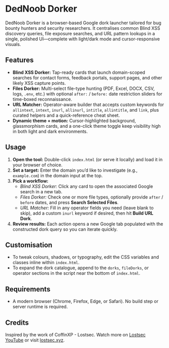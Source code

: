 # DedNoob Dorker

DedNoob Dorker is a browser-based Google dork launcher tailored for bug bounty hunters and security researchers. It centralises common Blind XSS discovery queries, file exposure searches, and URL pattern lookups in a single, polished UI—complete with light/dark mode and cursor-responsive visuals.

## Features
- **Blind XSS Dorker:** Tap-ready cards that launch domain-scoped searches for contact forms, feedback portals, support pages, and other likely XSS capture points.
- **Files Dorker:** Multi-select file-type hunting (PDF, Excel, DOCX, CSV, logs, `.env`, etc.) with optional `after:` / `before:` date restriction sliders for time-boxed reconnaissance.
- **URL Matcher:** Operator-aware builder that accepts custom keywords for `allintext`, `intext`, `inurl`, `allinurl`, `intitle`, `allintitle`, and `link`, plus curated helpers and a quick-reference cheat sheet.
- **Dynamic theme + motion:** Cursor-highlighted background, glassmorphism cards, and a one-click theme toggle keep visibility high in both light and dark environments.

## Usage
1. **Open the tool:** Double-click `index.html` (or serve it locally) and load it in your browser of choice.
2. **Set a target:** Enter the domain you’d like to investigate (e.g., `example.com`) in the domain input at the top.
3. **Pick a workflow:**
   - *Blind XSS Dorker:* Click any card to open the associated Google search in a new tab.
   - *Files Dorker:* Check one or more file types, optionally provide `after` / `before` dates, and press **Search Selected Files**.
   - *URL Matcher:* Fill in any operator fields you need (leave blank to skip), add a custom `inurl` keyword if desired, then hit **Build URL Dork**.
4. **Review results:** Each action opens a new Google tab populated with the constructed dork query so you can iterate quickly.

## Customisation
- To tweak colours, shadows, or typography, edit the CSS variables and classes inline within `index.html`.
- To expand the dork catalogue, append to the `dorks`, `fileDorks`, or operator sections in the script near the bottom of `index.html`.

## Requirements
- A modern browser (Chrome, Firefox, Edge, or Safari). No build step or server runtime is required.

## Credits
Inspired by the work of CoffinXP - Lostsec. Watch more on [Lostsec YouTube](https://www.youtube.com/@lostsecc) or visit [lostsec.xyz](https://lostsec.xyz/coffin/dorking.html).
